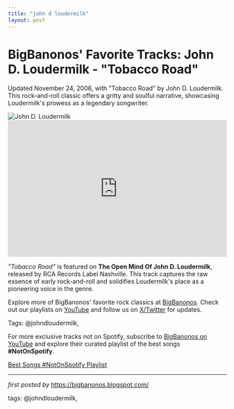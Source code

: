 ```yaml
---
title: "john d loudermilk"
layout: post
---
```

<!-- Post Title -->
<h1 >BigBanonos' Favorite Tracks: John D. Loudermilk - "Tobacco Road"</h1> <!-- Introductory Text -->
<p >Updated November 24, 2006, with "Tobacco Road" by John D. Loudermilk. This rock-and-roll classic offers a gritty and soulful narrative, showcasing Loudermilk's prowess as a legendary songwriter.</p> <!-- Featured Image -->
<div > <img src="https://www.tennessean.com/gcdn/-mm-/5d0cd17cc5c53823beb7ebbfc3af05467b66b318/c=0-225-2991-1915/local/-/media/2016/09/22/TennGroup/Nashville/636101329392928525-610316-a.JPG?width=700&height=396&fit=crop&format=pjpg&auto=webp" alt="John D. Loudermilk" />
</div> <!-- YouTube Video Embed -->
<div > <iframe width="100%" height="315" src="https://www.youtube.com/embed/14R7HpAVUh4" title="John D Loudermilk - Tobacco Road - Songwriter - Nashville" frameborder="0" allow="accelerometer; autoplay; encrypted-media; gyroscope; picture-in-picture; web-share" referrerpolicy="strict-origin-when-cross-origin" allowfullscreen></iframe>
</div> <!-- Song Information -->
<div > <p><em>"Tobacco Road"</em> is featured on <strong>The Open Mind Of John D. Loudermilk</strong>, released by RCA Records Label Nashville. This track captures the raw essence of early rock-and-roll and solidifies Loudermilk's place as a pioneering voice in the genre.</p>
</div> <!-- Footer Links -->
<div > <p>Explore more of BigBanonos' favorite rock classics at <a href="https://bigbanonos.blogspot.com/" target="_blank">BigBanonos</a>. Check out our playlists on <a href="https://www.youtube.com/@BigBanonos" target="_blank">YouTube</a> and follow us on <a href="https://x.com/bigbanonos" target="_blank">X/Twitter</a> for updates.</p>
</div> <!-- Tags -->
<p >Tags: @johndloudermilk,</p>


<!--Subscribe and Playlist Links-->
<div>
    <p>For more exclusive tracks not on Spotify, subscribe to <a href="https://www.youtube.com/@BigBanonos" target="_blank">BigBanonos on YouTube</a> and explore their curated playlist of the best songs <strong>#NotOnSpotify</strong>.</p>
    <p><a href="https://www.youtube.com/playlist?list=PLtuNtuTatqI0kFahUCbtbfenC_ET5O_tr" target="_blank">Best Songs #NotOnSpotify Playlist<br /></a></p></div>

<hr />

<p><em>first posted by</em> <a href="https://bigbanonos.blogspot.com/" rel="noopener" target="_new">https://bigbanonos.blogspot.com/</a></p>

<p>tags: @johndloudermilk,</p>
